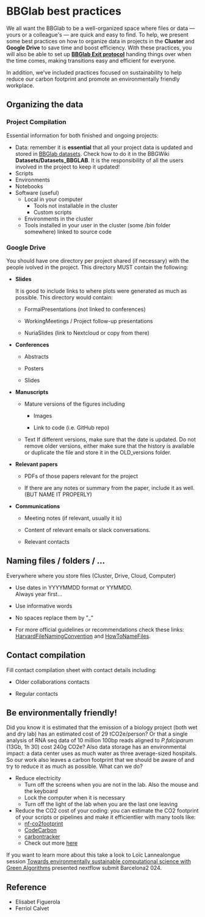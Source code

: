 # BBGlab best practices

We all want the BBGlab to be a well-organized space where files or data — yours or a colleague's — are quick and easy to find. To help, we present some best practices on how to organize data in projects in the **Cluster** and **Google Drive** to save time and boost efficiency. With these practices, you will also be able to set up **[BBGlab Exit protocol](https://drive.google.com/file/d/1Z-jg7cLP7lAPZL0PC88pnozc_7gVF_2S/view?usp=drive_link)** handing things over when the time comes, making transitions easy and efficient for everyone.

In addition, we've included practices focused on sustainability to help reduce our carbon footprint and promote an environmentally friendly workplace.

## Organizing the data

### Project Compilation

Essential information for both finished and ongoing projects:

 - Data:
   remember it is **essential** that all your project data is updated and stored in [BBGlab datasets](https://docs.google.com/spreadsheets/d/10eVPI8X9dObmSdypmcID0DTxO1XW8h3AGHbm_IT0El8/edit?usp=sharing). Check how to do it in the BBGWiki **Datasets/Datasets_BBGLAB**. It is the responsibility of all the users involved in the project to keep it updated!
 - Scripts
 - Environments
 - Notebooks
 - Software (useful)
	- Local in your computer
		- Tools not installable in the cluster
		- Custom scripts
	 - Environments in the cluster
	- Tools installed in your user in the cluster (some /bin folder somewhere) linked to source code
 
### Google Drive

You should have one directory per project shared (if necessary) with the people ivolved in the project. This directory MUST contain the following:

-   **Slides**
    
	It is good to include links to where plots were generated as much as possible. This directory would contain:

	-   FormalPresentations (not linked to conferences)
    
	-   WorkingMeetings / Project follow-up presentations
    
	-   NuriaSlides (link to Nextcloud or copy from there)
    
-   **Conferences**
   
	-   Abstracts
    
	-   Posters
    
	-   Slides
    
-   **Manuscripts**
    
	-   Mature versions of the figures including
    
		-   Images
    
		-   Link to code (i.e. GitHub repo)
    
	-   Text
		If different versions, make sure that the date is updated. Do not remove older versions, either make sure that the history is available or duplicate the file and store it in the OLD_versions folder.
	    

-   **Relevant papers**
    
	-   PDFs of those papers relevant for the project
    
	-   If there are any notes or summary from the paper, include it as well. (BUT NAME IT PROPERLY)
    
-   **Communications**
    -   Meeting notes (if relevant, usually it is)
    
	-   Content of relevant emails or slack conversations.
	- Relevant contacts


## Naming files / folders / …

Everywhere where you store files (Cluster, Drive, Cloud, Computer)

-   Use dates in YYYYMMDD format or YYMMDD.  
    Always year first…
    
-   Use informative words
    
-   No spaces replace them by "_"

-   For more official guidelines or recommendations check these links: [HarvardFileNamingConvention](https://datamanagement.hms.harvard.edu/plan-design/file-naming-conventions) and [HowToNameFiles](https://speakerdeck.com/jennybc/how-to-name-files).

## Contact compilation

Fill contact compilation sheet with contact details including:
    
-   Older collaborations contacts
    
-   Regular contacts

## Be environmentally friendly!

Did you know it is estimated that the emission of a biology project (both wet and dry lab) has an estimated cost of 29 tCO2e/person? Or that a single analysis of RNA seq data of 10 million 100bp reads aligned to *P.falciparum* (13Gb, 1h 30) cost 240g CO2e? Also data storage has an environmental impact: a data center uses as much water as three average-sized hospitals. So our work also leaves a carbon footprint that we should be aware of and try to reduce it as much as possible. What can we do?

 - Reduce electricity
	 - Turn off the screens when you are not in the lab. Also the mouse and the keyboard
	 - Lock the computer when it is necessary
	 - Turn off the light of the lab when you are the last one leaving
 - Reduce the CO2 cost of your coding: you can estimate the CO2 footprint of your scripts or pipelines and make it efficientlier with many tools like:
	 -  [nf-co2footprint](https://github.com/nextflow-io/nf-co2footprint)
	 - [CodeCarbon](https://codecarbon.io/)
	 - [carbontracker](https://github.com/lfwa/carbontracker)
	 -  Check out more [here](https://github.com/GreenAlgorithms/GreenAlgorithms4HPC)

If you want to learn more about this take a look to Loïc Lannealongue session [Towards environmentally sustainable computational science with Green Algorithms](https://summit.nextflow.io/2024/barcelona/agenda/10-30--towards-environmentally-sustainable-computational-science/) presented nextflow submit Barcelona2 024.

## Reference
- Elisabet Figuerola
- Ferriol Calvet
